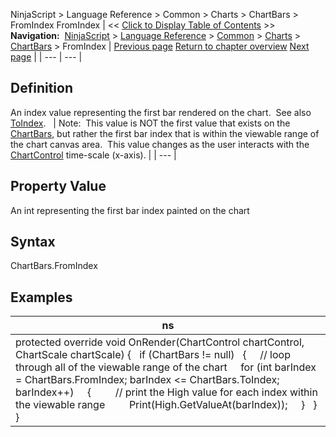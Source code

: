 ﻿
NinjaScript \> Language Reference \> Common \> Charts \> ChartBars \> FromIndex
FromIndex
| \<\< [Click to Display Table of Contents](chartbars_fromindex.md) \>\> **Navigation:**     [NinjaScript](ninjascript-1.md) \> [Language Reference](language_reference_wip-1.md) \> [Common](common-1.md) \> [Charts](chart-1.md) \> [ChartBars](chartbars-1.md) \> FromIndex | [Previous page](chartbars_count-1.md) [Return to chapter overview](chartbars-1.md) [Next page](chartbars_getbaridxbytime-1.md) |
| --- | --- |
## Definition
An index value representing the first bar rendered on the chart.  See also [ToIndex](chartbars_toindex-1.md).
 
| Note:  This value is NOT the first value that exists on the [ChartBars](chartbars-1.md), but rather the first bar index that is within the viewable range of the chart canvas area.  This value changes as the user interacts with the [ChartControl](chartcontrol-1.md) time\-scale (x\-axis). |
| --- |
 
## 
## Property Value
An int representing the first bar index painted on the chart
 
## Syntax
ChartBars.FromIndex 
## 
## Examples
| ns |
| --- |
| protected override void OnRender(ChartControl chartControl, ChartScale chartScale) {    if (ChartBars !\= null)    {      // loop through all of the viewable range of the chart      for (int barIndex \= ChartBars.FromIndex; barIndex \<\= ChartBars.ToIndex; barIndex\+\+)      {          // print the High value for each index within the viewable range          Print(High.GetValueAt(barIndex));      }    } } |

